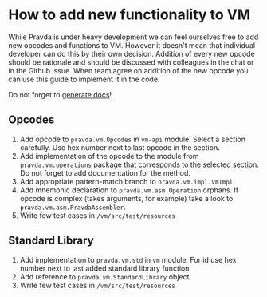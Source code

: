 # How to add new functionality to VM

While Pravda is under heavy development we can feel ourselves free to add new opcodes and functions to VM. However it doesn't mean that individual developer can do this by their own decision. Addition of every new opcode should be rationale and should be discussed with colleagues in the chat or in the Github issue. When team agree on addition of the new opcode you can use this guide to implement it in the code.

Do not forget to [generate docs](gen-doc.md)!
## Opcodes
1. Add opcode to `pravda.vm.Opcodes` in `vm-api` module. Select a section carefully. Use hex number next to last opcode in the section.
2. Add implementation of the opcode to the module from `pravda.vm.operations` package that corresponds to the selected section. Do not forget to add documentation for the method.
3. Add appropriate pattern-match branch to `pravda.vm.impl.VmImpl`.
4. Add mnemonic declaration to `pravda.vm.asm.Operation` orphans. If opcode is complex (takes arguments, for example) take a look to `pravda.vm.asm.PravdaAssembler`.
5. Write few test cases in `/vm/src/test/resources`

## Standard Library
1. Add implementation to `pravda.vm.std` in `vm` module. For id use hex number next to last added standard library function.
2. Add reference to `pravda.vm.StandardLibrary` object.
3. Write few test cases in `/vm/src/test/resources`
